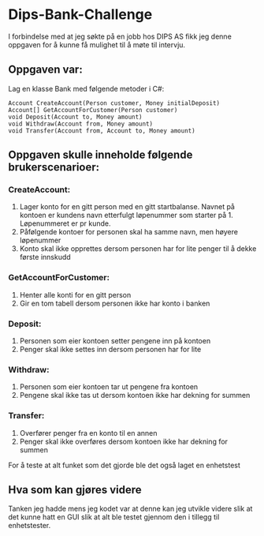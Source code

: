 # Dips-Bank-Challenge
I forbindelse med at jeg søkte på en jobb hos DIPS AS fikk jeg denne oppgaven for å kunne få mulighet til å møte til intervju.
## Oppgaven var:
Lag en klasse Bank med følgende metoder i C#:
```
Account CreateAccount(Person customer, Money initialDeposit)
Account[] GetAccountForCustomer(Person customer)
void Deposit(Account to, Money amount)
void Withdraw(Account from, Money amount)
void Transfer(Account from, Account to, Money amount)
```
## Oppgaven skulle inneholde følgende brukerscenarioer:
### CreateAccount:
1. Lager konto for en gitt person med en gitt startbalanse. Navnet på kontoen er kundens navn etterfulgt løpenummer som starter på 1. Løpenummeret er pr kunde.
2. Påfølgende kontoer for personen skal ha samme navn, men høyere løpenummer
3. Konto skal ikke opprettes dersom personen har for lite penger til å dekke første
innskudd
### GetAccountForCustomer:
1. Henter alle konti for en gitt person
2. Gir en tom tabell dersom personen ikke har konto i banken
### Deposit:
1. Personen som eier kontoen setter pengene inn på kontoen
2. Penger skal ikke settes inn dersom personen har for lite
### Withdraw:
1. Personen som eier kontoen tar ut pengene fra kontoen
2. Pengene skal ikke tas ut dersom kontoen ikke har dekning for summen
### Transfer:
1. Overfører penger fra en konto til en annen
2. Penger skal ikke overføres dersom kontoen ikke har dekning for summen

For å teste at alt funket som det gjorde ble det også laget en enhetstest

## Hva som kan gjøres videre
Tanken jeg hadde mens jeg kodet var at denne kan jeg utvikle videre slik at det kunne hatt en GUI slik at alt ble testet gjennom den i tillegg til enhetstester.


